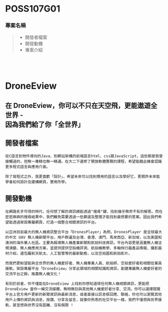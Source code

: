 # POSS107G01
### 專案名稱<br />
> * 開發者檔案<br />
> * 開發動機<br />
> * 專案介紹<br />

<br />
<br />

**DroneEview**
==========

在 DroneEview，你可以不只在天空飛，更能遨遊全世界 -<br />
因為我們給了你「全世界」
------------

## 開發者檔案

    從C語言到物件導向的Java、到網站架構的前端語言html、css跟JavaScript，這些都是我曾接觸過的，但無一專精也無一精通。在大二下選修了開放軟體實務的課程，希望能藉此機會認識更多程式語言與應用介面。

    除了寫程式之外，我更喜歡「設計」，希望未來可以找到慣用的語言以及學好它，更期許未來能學會如何設計及建構網頁，實用所學。

## 開發動機

    在網路炙手可得的時代，任何想了解的資訊總能透過"搜尋"鍵，找到幾乎無奇不有的解答。而在密密麻麻的搜尋結果中，我們難免需要透過一些篩選及整理才能找到最想要的答案。因此我們希望能透過架設專屬網頁，打造一個整合相關資訊的平台。

    以亞洲目前最大的無人機資訊整合平台「DronesPlayer」為例，DronesPlayer 是全球最大的中文 UAV 無人機新聞平台，用戶群遍及台灣、香港、澳門、馬來西亞、新加坡，以及美國和澳洲的海外華人社區。主要為報導無人機產業新聞和航拍科技資訊，平台內容更是涵蓋無人機法規演變、無人機應用方案，並提供提供空拍機評測、航拍機教學、多軸飛行器產品情報、攝影器材介紹，還包羅航天航太、人工智慧等的最新動態，以及空拍圖和航拍影片。

    而我們更盼望能與全世界的無人機愛好者、無人機專業人員、航拍師、空拍愛好者和相關從業員接軌，架設專屬平台「DroneEview」分享此領域的相關知識和資訊，創建專屬無人機愛好者的交流平台之餘，推廣無人機文化！

    有別於前者，你不僅能在DroneEview 上找到你想知道得任何無人機相關資訊，更能把DroneEview 當作一線交流媒體，無時無刻與其他無人機愛好者分享、交流。你可以選擇閱覽平台上官方用戶更新的新聞資訊與最新消息，或者直接以訊息框回應、聯絡，你也可以瀏覽其他用戶上傳的資訊與消息，按讚、分享及留言，就像你熟悉的社交平台一樣。我們不僅想與世界接軌，甚至想與世界沒有距離、沒有侷限 !
